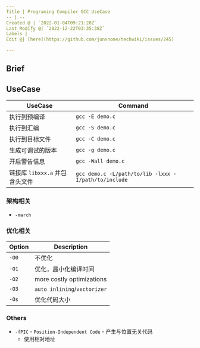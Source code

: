 ```yaml
---
Title | Programing Compiler GCC UseCase
-- | --
Created @ | `2022-01-04T09:21:20Z`
Last Modify @| `2022-12-22T03:35:38Z`
Labels | ``
Edit @| [here](https://github.com/junxnone/techwiki/issues/245)

---
```

## Brief

## UseCase

UseCase | Command
-- | --
执行到预编译 | `gcc -E demo.c`
执行到汇编 | `gcc -S demo.c`
执行到目标文件 | `gcc -C demo.c`
生成可调试的版本 | `gcc -g demo.c`
开启警告信息 | `gcc -Wall demo.c`
链接库 `libxxx.a` 并包含头文件 | `gcc demo.c -L/path/to/lib -lxxx -I/path/to/include` 


### 架构相关
- `-march`

### 优化相关

Option | Description
-- | --
`-O0` | 不优化
`-O1` | 优化，最小化编译时间
`-O2` | more costly optimizations
`-O3` | `auto inlining`/`vectorizer`
`-Os` | 优化代码大小

### Others
- `-fPIC` - `Position-Independent Code` - 产生与位置无关代码
  - 使用相对地址
